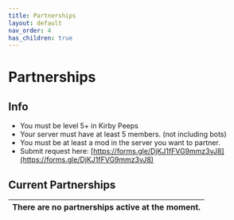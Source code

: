 ```yaml
---
title: Partnerships
layout: default
nav_order: 4
has_children: true
---
```


# Partnerships
## Info
- You must be level 5+ in Kirby Peeps
- Your server must have at least 5 members. (not including bots)
- You must be at least a mod in the server you want to partner.
- Submit request here: [https://forms.gle/DjKJ1fFVG9mmz3vJ8](https://forms.gle/DjKJ1fFVG9mmz3vJ8)
## Current Partnerships
| There are no partnerships active at the moment. |
| :---:                                           |